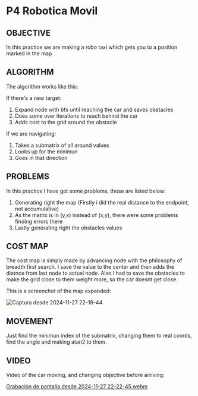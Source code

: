 # P4 Robotica Movil

## OBJECTIVE

In this practice we are making a robo taxi which gets you to a position marked in the map

## ALGORITHM

The algorithm works like this:

If there's a new target:
1. Expand node with bfs until reaching the car and saves obstacles
2. Does some over iterations to reach behind the car
3. Adds cost to the grid around the obstacle

If we are navigating:
1. Takes a submatrix of all around values
2. Looks up for the minimun
3. Goes in that direction

## PROBLEMS

In this practice I have got some problems, those are listed below:

1. Generating right the map (Firstly i did the real distance to the endpoint, not accumulative)
2. As the matrix is in (y,x) instead of (x,y), there were some problems finding errors there
3. Lastly generating right the obstacles values

## COST MAP

The cost map is simply made by advancing node with the philosophy of breadth first search. I save the value to the center and then adds the diatnce from last node to actual node.
Also I had to save the obstacles to make the grid close to them weight more, so the car doesnt get close.

This is a screenchot of the map expanded:

![Captura desde 2024-11-27 22-18-44](https://github.com/user-attachments/assets/7e91da00-3265-4f4d-beee-0b69a918e393)

## MOVEMENT

Just find the minimun index of the submatrix, changing them to real coords, find the angle and making atan2 to them.


## VIDEO

Video of the car moving, and changing objective before arriving:

[Grabación de pantalla desde 2024-11-27 22-22-45.webm](https://github.com/user-attachments/assets/93238c90-62cc-435f-a8a6-f0c642334994)

